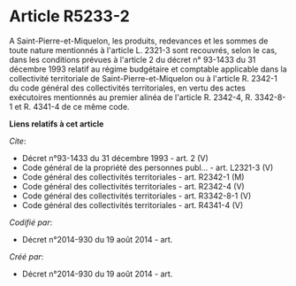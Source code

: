 # Article R5233-2

A Saint-Pierre-et-Miquelon, les produits, redevances et les sommes de toute nature mentionnés à l'article L. 2321-3 sont
recouvrés, selon le cas, dans les conditions prévues à l'article 2 du décret n° 93-1433 du 31 décembre 1993 relatif au régime
budgétaire et comptable applicable dans la collectivité territoriale de Saint-Pierre-et-Miquelon ou à l'article R. 2342-1 du
code général des collectivités territoriales, en vertu des actes exécutoires mentionnés au premier alinéa de l'article R.
2342-4, R. 3342-8-1 et R. 4341-4 de ce même code.

**Liens relatifs à cet article**

_Cite_:

  - Décret n°93-1433 du 31 décembre 1993 - art. 2 (V)
  - Code général de la propriété des personnes publ... - art. L2321-3 (V)
  - Code général des collectivités territoriales - art. R2342-1 (M)
  - Code général des collectivités territoriales - art. R2342-4 (V)
  - Code général des collectivités territoriales - art. R3342-8-1 (V)
  - Code général des collectivités territoriales - art. R4341-4 (V)

_Codifié par_:

  - Décret n°2014-930 du 19 août 2014 - art.

_Créé par_:

  - Décret n°2014-930 du 19 août 2014 - art.
